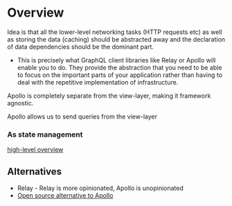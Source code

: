 
# Overview
Idea is that all the lower-level networking tasks (HTTP requests etc) as well as storing the data (caching) should be abstracted away and the declaration of data dependencies should be the dominant part.
- This is precisely what GraphQL client libraries like Relay or Apollo will enable you to do. They provide the abstraction that you need to be able to focus on the important parts of your application rather than having to deal with the repetitive implementation of infrastructure.

Apollo is completely separate from the view-layer, making it framework agnostic.

Apollo allows us to send queries from the view-layer

### As state management
[high-level overview](https://www.apollographql.com/blog/dispatch-this-using-apollo-client-3-as-a-state-management-solution/)

## Alternatives
- Relay - Relay is more opinionated, Apollo is unopinionated
- [Open source alternative to Apollo](https://formidable.com/open-source/urql/)
